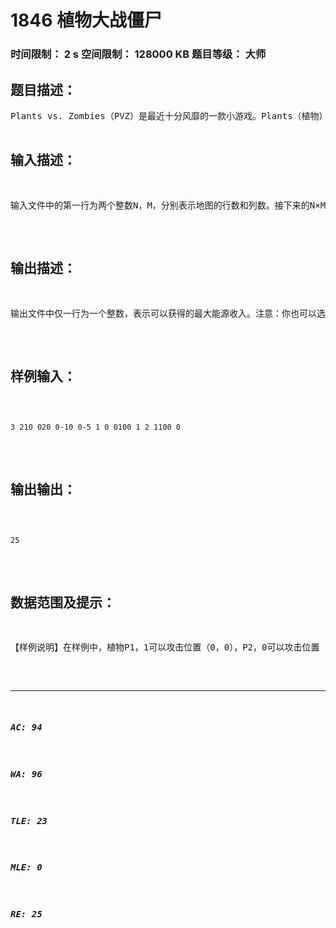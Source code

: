 # 1846 植物大战僵尸   
### 时间限制： 2 s     空间限制： 128000 KB     题目等级： 大师  
## 题目描述：  

<pre>
Plants vs. Zombies（PVZ）是最近十分风靡的一款小游戏。Plants（植物）和Zombies（僵尸）是游戏的主角，其中：Plants防守，而Zombies进攻。该款游戏包含多种不同的挑战系列，比如Protect Your Brain、Bowling等等。其中最为经典的，莫过于玩家通过控制Plants来防守Zombies的进攻，或者相反地由玩家通过控制Zombies对Plants发起进攻。现在，我们将要考虑的问题是游戏中Zombies对Plants的进攻，请注意，本题中规则与实际游戏有所不同。游戏中有两种角色，Plants和Zombies，每个Plant有一个攻击位置集合，它可以对这些位置进行保护；而Zombie进攻植物的方式是走到植物所在的位置上并将其吃掉。游戏的地图可以抽象为一个N行M列的矩阵，行从上到下用0到N-1编号，列从左到右用0到M-1编号；在地图的每个位置上都放有一个Plant，为简单起见，我们把位于第r行第c列的植物记为Pr，c。Plants分很多种，有攻击类、防守类和经济类等等。为了简单的描述每个Plant，定义Score和Attack如下：Score[Pr，c] Zombie击溃植物Pr，c可获得的能源。若Score[Pr，c]为非负整数，则表示击溃植物Pr，c可获得能源Score[Pr，c]，若为负数表示击溃Pr，c需要付出能源-Score[Pr，c]。Attack[Pr，c]植物Pr，c能够对Zombie进行攻击的位置集合。Zombies必须从地图的右侧进入，且只能沿着水平方向进行移动。Zombies攻击植物的唯一方式就是走到该植物所在的位置并将植物吃掉。因此Zombies的进攻总是从地图的右侧开始。也就是说，对于第r行的进攻，Zombies必须首先攻击Pr，M-1；若需要对Pr，c（0<=c<M-1）攻击，必须将Pr，M-1，Pr，M-2，&hellip;，Pr，c+1先击溃，并移动到位置（r，c）才可进行攻击。在本题的设定中，Plants的攻击力是无穷大的，一旦Zombie进入某个Plant的攻击位置，该Zombie会被瞬间消灭，而该Zombie没有时间进行任何攻击操作。因此，即便Zombie进入了一个Plant所在的位置，但该位置属于其他植物的攻击位置集合，则Zombie会被瞬间消灭而所在位置的植物则安然无恙（在我们的设定中，Plant的攻击位置不包含自身所在位置，否则你就不可能击溃它了）。Zombies的目标是对Plants的阵地发起进攻并获得最大的能源收入。每一次，你可以选择一个可进攻的植物进行攻击。本题的目标为，制定一套Zombies的进攻方案，选择进攻哪些植物以及进攻的顺序，从而获得最大的能源收入。 
</pre>
  
  
## 输入描述：  

<pre>
输入文件中的第一行为两个整数N，M，分别表示地图的行数和列数。接下来的N&times;M行，描述了每个位置上植物的信息。其中：第r&times;M+c+1行按照如下格式给出植物Pr，c的信息：第一个整数为Score[Pr，c]，第二个整数为集合Attack[Pr，c]中的位置个数w，接下来为w个位置信息（r'，c'），表示Pr，c可以攻击位置第r'行第c'列。 
</pre>
  
  
## 输出描述：  

<pre>
输出文件中仅一行为一个整数，表示可以获得的最大能源收入。注意：你也可以选择不进行任何攻击，这样能源收入为0。
</pre>
  
  
## 样例输入：  

<pre><code>
3 210 020 0-10 0-5 1 0 0100 1 2 1100 0
</code></pre>
  
  
## 输出输出：  

<pre><code>
25
</code></pre>
  
  
## 数据范围及提示：  

<pre>
【样例说明】在样例中，植物P1，1可以攻击位置（0，0），P2，0可以攻击位置（2，1）。一个方案为，首先进攻P1，1，P0，1，此时可以攻击P0，0。共得到能源收益为：(-5)+20+10=25。注意：位置（2，1）被植物P2，0保护，所以无法攻击第2行中的任何植物。 【数据规模和约定】对于20%的数据，满足：1<=N，M<=5；对于40%的数据，满足：1<=N，M<=10；对于100%的数据，满足：1<=N<=20，1<=M<=30，-10000<=Score<=10000。
</pre>
  
  
***  

##### AC: 94  
##### WA: 96  
##### TLE: 23  
##### MLE: 0  
##### RE: 25  
